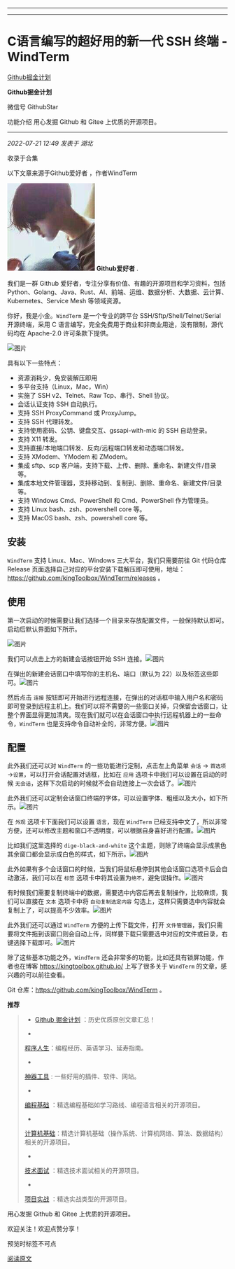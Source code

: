 ----------------------------------------
----------------------------------------
#  C语言编写的超好用的新一代 SSH 终端 - WindTerm

[ Github掘金计划 ](javascript:void\(0\);)

**Github掘金计划** ![]()

微信号 GithubStar

功能介绍 用心发掘 Github 和 Gitee 上优质的开源项目。

____

_2022-07-21 12:49_ _发表于 湖北_

收录于合集

以下文章来源于Github爱好者 ，作者WindTerm

![](images/0)
**Github爱好者** .

我们是一群 Github 爱好者，专注分享有价值、有趣的开源项目和学习资料，包括
Python、Golang、Java、Rust、AI、前端、运维、数据分析、大数据、云计算、Kubernetes、Service Mesh 等领域资源。

你好，我是小金。`WindTerm` 是一个专业的跨平台 SSH/Sftp/Shell/Telnet/Serial 开源终端，采用 C
语言编写，完全免费用于商业和非商业用途，没有限制，源代码均在 Apache-2.0 许可条款下提供。

![图片](https://mmbiz.qpic.cn/mmbiz_jpg/5tqrztXFpuksYWnEIhFiaFIeYd3qPOReUqSvBCgEUhp4Pt8sTdBwZDX9ibDUsAWkfKHVibmXRic5QWWUWRoxAcibbMA/640?wx_fmt=jpeg&wxfrom=5&wx_lazy=1&wx_co=1)

具有以下一些特点：

  * 资源消耗少，免安装解压即用
  * 多平台支持（Linux，Mac，Win）
  * 实施了 SSH v2、Telnet、Raw Tcp、串行、Shell 协议。
  * 会话认证支持 SSH 自动执行。
  * 支持 SSH ProxyCommand 或 ProxyJump。
  * 支持 SSH 代理转发。
  * 支持使用密码、公钥、键盘交互、gssapi-with-mic 的 SSH 自动登录。
  * 支持 X11 转发。
  * 支持直接/本地端口转发、反向/远程端口转发和动态端口转发。
  * 支持 XModem、YModem 和 ZModem。
  * 集成 sftp、scp 客户端，支持下载、上传、删除、重命名、新建文件/目录等。
  * 集成本地文件管理器，支持移动到、复制到、删除、重命名、新建文件/目录等。
  * 支持 Windows Cmd、PowerShell 和 Cmd、PowerShell 作为管理员。
  * 支持 Linux bash、zsh、powershell core 等。
  * 支持 MacOS bash、zsh、powershell core 等。

## 安装

`WindTerm` 支持 Linux、Mac、Windows 三大平台，我们只需要前往 Git 代码仓库 Release
页面选择自己对应的平台安装下载解压即可使用，地址：https://github.com/kingToolbox/WindTerm/releases 。

## 使用

第一次启动的时候需要让我们选择一个目录来存放配置文件，一般保持默认即可。启动后默认界面如下所示。

![图片](https://mmbiz.qpic.cn/mmbiz_png/5tqrztXFpuksYWnEIhFiaFIeYd3qPOReULl5EyF23e7knFjQPzJPKOVxxmzbxLSLhBKHvGvEdhldCfcibB7GWjEg/640?wx_fmt=png)

我们可以点击上方的新建会话按钮开始 SSH
连接。![图片](https://mmbiz.qpic.cn/mmbiz_png/5tqrztXFpuksYWnEIhFiaFIeYd3qPOReUngo8jDwy1FMohOjEzKxXqocDJYvPviaMRzuaCA12jsKXMSWNX9mZkicg/640?wx_fmt=png)

在弹出的新建会话窗口中填写你的主机名、端口（默认为
22）以及标签这些即可。![图片](https://mmbiz.qpic.cn/mmbiz_png/5tqrztXFpuksYWnEIhFiaFIeYd3qPOReUCFlJv4PEYXuNlLOrkJFIp7Myc2fiaZVHPvVGZIQcZT4JcWAmvfHu57Q/640?wx_fmt=png)

然后点击 `连接`
按钮即可开始进行远程连接，在弹出的对话框中输入用户名和密码即可登录到远程主机上。我们可以将不需要的一些窗口关掉，只保留会话窗口，让整个界面显得更加清爽。现在我们就可以在会话窗口中执行远程机器上的一些命令，`WindTerm`
也是支持命令自动补全的，非常方便。![图片](https://mmbiz.qpic.cn/mmbiz_png/5tqrztXFpuksYWnEIhFiaFIeYd3qPOReUpLMw9AlGTcAOW1ZpDOQ0uX36gIKumR5XialVAibM7omm7ibdsSYmdrknA/640?wx_fmt=png)

## 配置

此外我们还可以对 `WindTerm` 的一些功能进行定制，点击左上角菜单 `会话` -> `首选项` ->`设置`，可以打开会话配置对话框，比如在
`应用` 选项卡中我们可以设置在启动的时候
`无会话`，这样下次启动的时候就不会自动连接上一次会话了。![图片](https://mmbiz.qpic.cn/mmbiz_png/5tqrztXFpuksYWnEIhFiaFIeYd3qPOReUnaqOAShbPRtJdDXibJ4H1TVquO6Sm6A5BePjFg2BUsPPNufLbBDnZ5g/640?wx_fmt=png)

此外我们还可以定制会话窗口终端的字体，可以设置字体、粗细以及大小，如下所示。![图片](https://mmbiz.qpic.cn/mmbiz_png/5tqrztXFpuksYWnEIhFiaFIeYd3qPOReUib8NCVSNPAJ8X0ZxpnFIVjJIWYhKC4j88zTBziaUmLr0SABz8LIzCEJA/640?wx_fmt=png)

在 `外观` 选项卡下面我们可以设置 `语言`，现在 `WindTerm`
已经支持中文了，所以非常方便，还可以修改主题和窗口不透明度，可以根据自身喜好进行配置。![图片](https://mmbiz.qpic.cn/mmbiz_png/5tqrztXFpuksYWnEIhFiaFIeYd3qPOReUys75ge48CGfPhQfeDF20qKcNZq16cREiaTrjaCAn2vrXsCGQ4MQlWdg/640?wx_fmt=png)

比如我们这里选择的 `dige-black-and-white`
这个主题，则除了终端会显示成黑色其余窗口都会显示成白色的样式，如下所示。![图片](https://mmbiz.qpic.cn/mmbiz_png/5tqrztXFpuksYWnEIhFiaFIeYd3qPOReUVl0fBp8ryS4WYLde003NXMJib9wrw02mZaNxdicQXHxqK4R6ricgfd3IA/640?wx_fmt=png)

此外如果有多个会话窗口的时候，当我们将鼠标悬停到其他会话窗口选项卡后会自动激活，我们可以在 `标签`
选项卡中将其设置为`绝不`，避免误操作。![图片](https://mmbiz.qpic.cn/mmbiz_png/5tqrztXFpuksYWnEIhFiaFIeYd3qPOReU3YRORYKn5jLIsrGRJgddZ9zh0PWB0qZr3QOMZRI0DNtevId5e7Zic9Q/640?wx_fmt=png)

有时候我们需要复制终端中的数据，需要选中内容后再去复制操作，比较麻烦，我们可以直接在 `文本` 选项卡中将 `自动复制选定内容`
勾选上，这样只需要选中内容就会复制上了，可以提高不少效率。![图片](https://mmbiz.qpic.cn/mmbiz_png/5tqrztXFpuksYWnEIhFiaFIeYd3qPOReUfDFNVpZfzWLIL9OS4QIictNQ304iaaBUsG5usGJxibhwyye3qLGc4bgvg/640?wx_fmt=png)

此外我们还可以通过 `WindTerm` 方便的上传下载文件，打开
`文件管理器`，我们只需要将文件拖到该窗口则会自动上传，同样要下载只需要选中对应的文件或目录，右键选择下载即可。![图片](https://mmbiz.qpic.cn/mmbiz_png/5tqrztXFpuksYWnEIhFiaFIeYd3qPOReU2S10uQtWd8lOgbultSKsayhibyrb7lJhN1DBuevCKicvIdiamwoAkBaRw/640?wx_fmt=png)

除了这些基本功能之外，`WindTerm` 还会非常多的功能，比如还具有锁屏功能，作者也在博客 https://kingtoolbox.github.io/
上写了很多关于 `WindTerm` 的文章，感兴趣的可以前往查看。

Git 仓库：https://github.com/kingToolbox/WindTerm 。

 **推荐**

>   * [Github
> 掘金计划](https://mp.weixin.qq.com/mp/appmsgalbum?__biz=MzIwNDgzMzI3Mg==&action=getalbum&album_id=1571213952619954180#wechat_redirect)
> ：历史优质原创文章汇总！
>
>   *
> [程序人生](https://mp.weixin.qq.com/mp/appmsgalbum?__biz=MzIwNDgzMzI3Mg==&action=getalbum&album_id=2084343476975878144#wechat_redirect)：编程经历、英语学习、延寿指南。
>
>   *
> [神器工具](https://mp.weixin.qq.com/mp/appmsgalbum?__biz=MzIwNDgzMzI3Mg==&action=getalbum&album_id=1692140336665378820#wechat_redirect)
> : 一些好用的插件、软件、网站。
>
>   *
> [编程基础](https://mp.weixin.qq.com/mp/appmsgalbum?action=getalbum&album_id=1632585323454971905&__biz=MzIwNDgzMzI3Mg==#wechat_redirect)
> ：精选编程基础如学习路线、编程语言相关的开源项目。
>
>   *
> [计算机基础](https://mp.weixin.qq.com/mp/appmsgalbum?action=getalbum&album_id=1635325633234780161&__biz=MzIwNDgzMzI3Mg==#wechat_redirect)：精选计算机基础（操作系统、计算机网络、算法、数据结构）相关的开源项目。
>
>   *
> [技术面试](https://mp.weixin.qq.com/mp/appmsgalbum?action=getalbum&album_id=1632589980491366403&__biz=MzIwNDgzMzI3Mg==#wechat_redirect)
> ：精选技术面试相关的开源项目。
>
>   *
> [项目实战](https://mp.weixin.qq.com/mp/appmsgalbum?action=getalbum&album_id=1632590550748938241&__biz=MzIwNDgzMzI3Mg==#wechat_redirect)
> ：精选实战类型的开源项目。
>
>

用心发掘 Github 和 Gitee 上优质的开源项目。

欢迎关注！欢迎点赞分享！

预览时标签不可点

[阅读原文](javascript:;)

